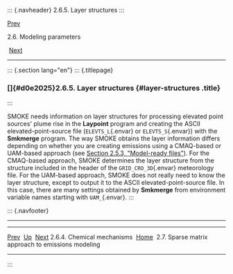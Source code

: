 ::: {.navheader}
2.6.5. Layer structures
:::

[Prev](ch02s06s04.html) 

2.6. Modeling parameters

 [Next](ch02s07.html)

------------------------------------------------------------------------

::: {.section lang="en"}
::: {.titlepage}
<div>

<div>

### []{#d0e2025}2.6.5. Layer structures {#layer-structures .title}

</div>

</div>
:::

SMOKE needs information on layer structures for processing elevated
point sources' plume rise in the **Laypoint** program and creating the
ASCII elevated-point-source file (`ELEVTS_L`{.envar} or
`ELEVTS_S`{.envar}) with the **Smkmerge** program. The way SMOKE obtains
the layer information differs depending on whether you are creating
emissions using a CMAQ-based or UAM-based approach (see [Section 2.5.3,
"Model-ready files"](ch02s05s03.html "2.5.3. Model-ready files")). For
the CMAQ-based approach, SMOKE determines the layer structure from the
structure included in the header of the `GRID_CRO_3D`{.envar}
meteorology file. For the UAM-based approach, SMOKE does not really need
to know the layer structure, except to output it to the ASCII
elevated-point-source file. In this case, there are many settings
obtained by **Smkmerge** from environment variable names starting with
`UAM_`{.envar}.
:::

::: {.navfooter}

------------------------------------------------------------------------

  ----------------------------- -------------------- ----------------------------------------------------
  [Prev](ch02s06s04.html)        [Up](ch02s06.html)                                  [Next](ch02s07.html)
  2.6.4. Chemical mechanisms     [Home](index.html)     2.7. Sparse matrix approach to emissions modeling
  ----------------------------- -------------------- ----------------------------------------------------
:::
